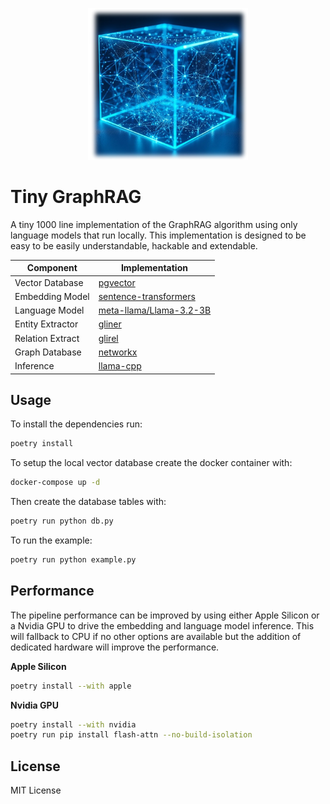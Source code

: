 <p align="center">
  <img src=".github/logo.jpeg" alt="Tiny GraphRAG Logo" width="256"/>
</p>

# Tiny GraphRAG

A tiny 1000 line implementation of the GraphRAG algorithm using only language
models that run locally. This implementation is designed to be easy to be
easily understandable, hackable and extendable.

| Component         | Implementation                                    |
|------------------|--------------------------------------------------|
| Vector Database  | [pgvector](https://github.com/pgvector/pgvector) |
| Embedding Model  | [sentence-transformers](https://github.com/UKPLab/sentence-transformers) |
| Language Model   | [meta-llama/Llama-3.2-3B](https://huggingface.co/meta-llama/Meta-Llama-3.2-3B) |
| Entity Extractor | [gliner](https://github.com/urchade/GLiNER)     |
| Relation Extract | [glirel](https://github.com/jackboyla/GLiREL)   |
| Graph Database   | [networkx](https://github.com/networkx/networkx) |
| Inference        | [llama-cpp](https://github.com/abetlen/llama-cpp-python) |

## Usage

To install the dependencies run:

```bash
poetry install
```

To setup the local vector database create the docker container with:

```bash
docker-compose up -d
```

Then create the database tables with:

```bash
poetry run python db.py
```

To run the example:

```bash
poetry run python example.py
```

## Performance

The pipeline performance can be improved by using either Apple Silicon or a
Nvidia GPU to drive the embedding and language model inference. This will fallback
to CPU if no other options are available but the addition of dedicated hardware
will improve the performance.

**Apple Silicon**

```bash
poetry install --with apple
```

**Nvidia GPU**

```bash
poetry install --with nvidia
poetry run pip install flash-attn --no-build-isolation
```

License
-------

MIT License
